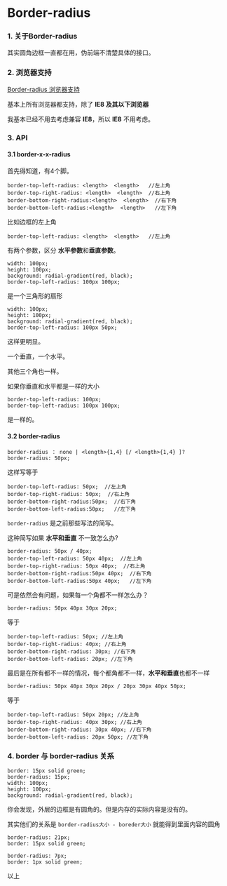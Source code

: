 # Border-radius

### 1. 关于Border-radius

其实圆角边框一直都在用，伪前端不清楚具体的接口。

### 2. 浏览器支持

[Border-radius 浏览器支持](https://caniuse.com/#search=border-radius)

基本上所有浏览器都支持，除了 **IE8 及其以下浏览器**

我基本已经不用去考虑兼容 **IE8**，所以 **IE8** 不用考虑。

### 3. API

####  3.1 border-x-x-radius

首先得知道，有4个脚。

```
border-top-left-radius: <length>  <length>   //左上角
border-top-right-radius: <length>  <length>  //右上角
border-bottom-right-radius:<length>  <length>  //右下角
border-bottom-left-radius:<length>  <length>   //左下角
```
比如边框的左上角

```
border-top-left-radius: <length>  <length>   //左上角
```

有两个参数，区分 **水平参数**和**垂直参数**。

```
width: 100px;
height: 100px;
background: radial-gradient(red, black);
border-top-left-radius: 100px 100px;
```
是一个三角形的扇形

```
width: 100px;
height: 100px;
background: radial-gradient(red, black);
border-top-left-radius: 100px 50px;
```

这样更明显。

一个垂直，一个水平。

其他三个角也一样。

如果你垂直和水平都是一样的大小

```
border-top-left-radius: 100px;
border-top-left-radius: 100px 100px;
```

是一样的。



#### 3.2  border-radius


```
border-radius ： none | <length>{1,4} [/ <length>{1,4} ]?
border-radius: 50px;
```

这样写等于 

```
border-top-left-radius: 50px;  //左上角
border-top-right-radius: 50px;  //右上角
border-bottom-right-radius:50px;  //右下角
border-bottom-left-radius:50px;   //左下角
```

`border-radius` 是之前那些写法的简写。

这种简写如果 **水平和垂直** 不一致怎么办?

```
border-radius: 50px / 40px;
border-top-left-radius: 50px 40px;  //左上角
border-top-right-radius: 50px 40px;  //右上角
border-bottom-right-radius:50px 40px;  //右下角
border-bottom-left-radius:50px 40px;   //左下角
```

可是依然会有问题，如果每一个角都不一样怎么办？

```
border-radius: 50px 40px 30px 20px;
```

等于

```
border-top-left-radius: 50px; //左上角
border-top-right-radius: 40px; //右上角
border-bottom-right-radius: 30px; //右下角
border-bottom-left-radius: 20px; //左下角
```

最后是在所有都不一样的情况，每个都角都不一样，**水平和垂直**也都不一样

```
border-radius: 50px 40px 30px 20px / 20px 30px 40px 50px;
```

等于

```
border-top-left-radius: 50px 20px; //左上角
border-top-right-radius: 40px 30px; //右上角
border-bottom-right-radius: 30px 40px; //右下角
border-bottom-left-radius: 20px 50px; //左下角
```

### 4. border 与 border-radius 关系

```
border: 15px solid green;
border-radius: 15px;
width: 100px;
height: 100px;
background: radial-gradient(red, black);
```

你会发现，外层的边框是有圆角的。但是内存的实际内容是没有的。

其实他们的关系是 `border-radius大小 - boreder大小` 就能得到里面内容的圆角

```
border-radius: 21px;
border: 15px solid green;

border-radius: 7px;
border: 1px solid green;
```

以上



